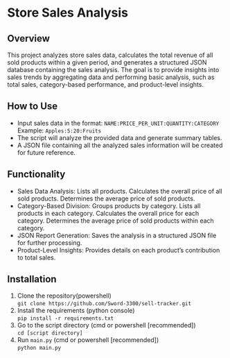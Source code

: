 # Store Sales Analysis
## Overview
This project analyzes store sales data, calculates the total revenue of all sold products within a given period, and generates a structured JSON database containing the sales analysis. The goal is to provide insights into sales trends by aggregating data and performing basic analysis, such as total sales, category-based performance, and product-level insights.

## How to Use
- Input sales data in the format:
`NAME:PRICE_PER_UNIT:QUANTITY:CATEGORY`  
Example: `Apples:5:20:Fruits`  
- The script will analyze the provided data and generate summary tables.  
- A JSON file containing all the analyzed sales information will be created for future reference.

## Functionality
- Sales Data Analysis:
   Lists all products.
   Calculates the overall price of all sold products.
   Determines the average price of sold products.
- Category-Based Division:
   Groups products by category.
   Lists all products in each category.
   Calculates the overall price for each category.
   Determines the average price of sold products within each category.
- JSON Report Generation: Saves the analysis in a structured JSON file for further processing.
- Product-Level Insights: Provides details on each product’s contribution to total sales.

## Installation
1. Clone the repository(powershell)  
`git clone https://github.com/Sword-3300/sell-tracker.git`
2. Install the requirements (python console)  
`pip install -r requirements.txt`
3. Go to the script directory (cmd or powershell [recommended])  
`cd [script directory]`
4. Run `main.py` (cmd or powershell [recommended])  
`python main.py`
